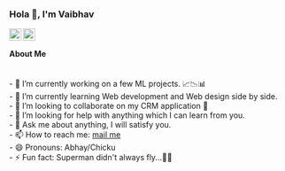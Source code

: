 ### Hola 👋, I'm Vaibhav  
<a href="https://twitter.com/__Vaibhavsharma">
<img align="left" alt="Vaibhav's Twitter" width="22px" src="https://cdn.jsdelivr.net/npm/simple-icons@v3/icons/twitter.svg" />
</a>



<a href="https://medium.com/@vaibhavmcudc145">
<img align="left" alt="Vaibhav's Medium" width="22px" src="https://cdn.jsdelivr.net/npm/simple-icons@v3/icons/medium.svg" />
</a><br/>   
<!--[visitors](https://visitor-badge.laobi.icu/badge?page_id=Vaibhavabhaysharma.Vaibhavabhaysharma)
[![GitHub followers](https://img.shields.io/github/followers/Vaibhavabhaysharma.svg?style=social&label=Follow)](https://github.com/Vaibhavabhaysharma?tab=followers)-->  

#### About Me   
<br/>
- 🔭 I’m currently working on a few ML projects. 📈📉📊<br/>
- 🌱 I’m currently learning Web development and Web design side by side.<br/>  
- 👯 I’m looking to collaborate on my CRM application 👀<br/>
- 🤔 I’m looking for help with anything which I can learn from you.<br/>
- 💬 Ask me about anything, I will satisfy you.<br/>
- 📫 How to reach me: <a href="mailto:vaibhavmcudc145@gmail.com">mail me</a><br/>
- 😄 Pronouns: Abhay/Chicku<br/>
- ⚡ Fun fact: Superman didn't always fly...🦸🏻<br/>
